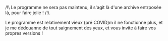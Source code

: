 /!\ Le programme ne sera pas maintenu, il s'agit là d'une archive entrposée là, pour faire jolie ! /!\

Le programme est relativement vieux (pré COVID)m il ne fonctionne plus, et je me dédouanne de tout saignement des yeux, et vous invite à faire vos propres versions !
